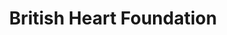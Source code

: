 ---
title: "British Heart Foundation"
url: /aberdeen/british-heart-foundation/
shop: Gebrauchtwaren
---